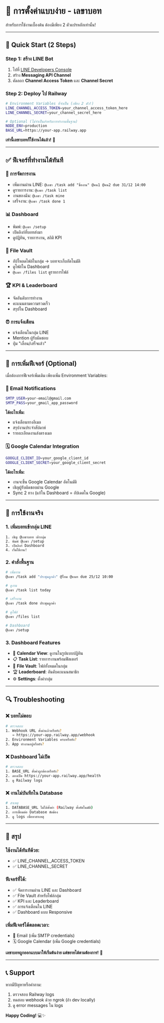 # 🚀 การตั้งค่าแบบง่าย - เลขาบอท

สำหรับการใช้งานเบื้องต้น ต้องมีเพียง 2 ตัวแปรหลักเท่านั้น!

---

## 🎯 **Quick Start (2 Steps)**

### **Step 1: สร้าง LINE Bot**
1. ไปที่ [LINE Developers Console](https://developers.line.biz/)
2. สร้าง **Messaging API Channel** 
3. คัดลอก **Channel Access Token** และ **Channel Secret**

### **Step 2: Deploy ไป Railway**
```bash
# Environment Variables ที่จำเป็น (เพียง 2 ตัว!)
LINE_CHANNEL_ACCESS_TOKEN=your_channel_access_token_here
LINE_CHANNEL_SECRET=your_channel_secret_here

# Optional (ไม่จำเป็นสำหรับการทำงานพื้นฐาน)
NODE_ENV=production
BASE_URL=https://your-app.railway.app
```

**เท่านี้เลขาบอทก็ใช้งานได้แล้ว!** 🎉

---

## ✅ **ฟีเจอร์ที่ทำงานได้ทันที**

### **📝 การจัดการงาน**
- เพิ่มงานผ่าน LINE: `@เลขา /task add "ชื่องาน" @คน1 @คน2 due 31/12 14:00`
- ดูรายการงาน: `@เลขา /task list`
- งานของฉัน: `@เลขา /task mine`
- เสร็จงาน: `@เลขา /task done 1`

### **📊 Dashboard**
- พิมพ์: `@เลขา /setup`
- เปิดลิงก์ที่บอทส่งมา
- ดูปฏิทิน, รายการงาน, สถิติ KPI

### **📁 File Vault**
- อัปโหลดไฟล์ในกลุ่ม → บอทจะเก็บอัตโนมัติ
- ดูไฟล์ใน Dashboard
- `@เลขา /files list` ดูรายการไฟล์

### **🏆 KPI & Leaderboard**
- จัดอันดับการทำงาน
- คะแนนตามความรวดเร็ว
- สรุปใน Dashboard

### **⏰ การแจ้งเตือน**
- แจ้งเตือนในกลุ่ม LINE
- Mention ผู้รับผิดชอบ
- ปุ่ม "เลื่อน/เสร็จแล้ว"

---

## 🔧 **การเพิ่มฟีเจอร์ (Optional)**

เมื่อต้องการฟีเจอร์เพิ่มเติม เพียงเพิ่ม Environment Variables:

### **📧 Email Notifications**
```bash
SMTP_USER=your-email@gmail.com
SMTP_PASS=your_gmail_app_password
```
**ได้อะไรเพิ่ม:**
- แจ้งเตือนทางอีเมล
- สรุปงานประจำสัปดาห์
- รายละเอียดงานส่งตรงเมล

### **🗓️ Google Calendar Integration**
```bash
GOOGLE_CLIENT_ID=your_google_client_id
GOOGLE_CLIENT_SECRET=your_google_client_secret
```
**ได้อะไรเพิ่ม:**
- งานจะขึ้น Google Calendar อัตโนมัติ
- เชิญผู้รับผิดชอบผ่าน Google
- Sync 2 ทาง (แก้ใน Dashboard = อัปเดตใน Google)

---

## 📱 **การใช้งานจริง**

### **1. เพิ่มบอทเข้ากลุ่ม LINE**
```
1. เชิญ @เลขาบอท เข้ากลุ่ม
2. พิมพ์ @เลขา /setup
3. เปิดลิงก์ Dashboard
4. เริ่มใช้งาน!
```

### **2. คำสั่งพื้นฐาน**
```bash
# เพิ่มงาน
@เลขา /task add "ประชุมลูกค้า" @โอม @แนท due 25/12 10:00

# ดูงาน
@เลขา /task list today

# เสร็จงาน
@เลขา /task done ประชุมลูกค้า

# ดูไฟล์
@เลขา /files list

# Dashboard
@เลขา /setup
```

### **3. Dashboard Features**
- 📅 **Calendar View**: ดูงานในรูปแบบปฏิทิน
- 📋 **Task List**: รายการงานพร้อมฟิลเตอร์
- 📁 **File Vault**: ไฟล์ทั้งหมดในกลุ่ม
- 🏆 **Leaderboard**: อันดับคะแนนสมาชิก
- ⚙️ **Settings**: ตั้งค่ากลุ่ม

---

## 🔍 **Troubleshooting**

### **❌ บอทไม่ตอบ**
```bash
# ตรวจสอบ
1. Webhook URL ตั้งค่าแล้วหรือยัง?
   → https://your-app.railway.app/webhook
2. Environment Variables ครบหรือยัง?
3. App ทำงานอยู่หรือยัง?
```

### **❌ Dashboard ไม่เปิด**
```bash
# ตรวจสอบ
1. BASE_URL ตั้งค่าถูกต้องหรือยัง?
2. ลองเปิด https://your-app.railway.app/health
3. ดู Railway logs
```

### **❌ งานไม่บันทึกใน Database**
```bash
# สาเหตุ
1. DATABASE_URL ไม่ได้ตั้งค่า (Railway ตั้งอัตโนมัติ)
2. การเชื่อมต่อ Database ขัดข้อง
3. ดู logs เพื่อหาสาเหตุ
```

---

## 🎉 **สรุป**

### **ใช้งานได้ทันทีด้วย:**
- ✅ LINE_CHANNEL_ACCESS_TOKEN
- ✅ LINE_CHANNEL_SECRET

### **ฟีเจอร์ที่ได้:**
- ✅ จัดการงานผ่าน LINE และ Dashboard
- ✅ File Vault สำหรับไฟล์กลุ่ม
- ✅ KPI และ Leaderboard
- ✅ การแจ้งเตือนใน LINE
- ✅ Dashboard แบบ Responsive

### **เพิ่มฟีเจอร์ได้ตลอดเวลา:**
- 📧 Email (เพิ่ม SMTP credentials)
- 🗓️ Google Calendar (เพิ่ม Google credentials)

**เลขาบอทถูกออกแบบมาให้เริ่มต้นง่าย แต่ขยายได้ตามต้องการ!** 🚀

---

## 📞 **Support**

หากมีปัญหาหรือคำถาม:
1. ตรวจสอบ Railway logs
2. ทดสอบ webhook ด้วย ngrok (ถ้า dev locally)
3. ดู error messages ใน logs

**Happy Coding!** 💻✨